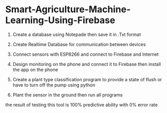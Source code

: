 # Smart-Agriculture-Machine-Learning-Using-Firebase

1. Create a database using Notepade then save it in .Txt format

2. Create Realtime Database for communication between devices

3. Connect sensors with ESP8266 and connect to Firebase and Internet

4. Design monitoring on the phone and connect it to Firebase then install the app on the phone

5. Create a plant type classification program to provide a state of flush or have to turn off the pump using python

6. Plant the sensor in the ground then run all programs

the result of testing this tool is 100% predictive ability with 0% error rate
